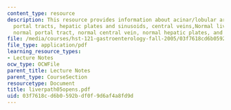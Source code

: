 ```yaml
---
content_type: resource
description: This resource provides information about acinar/lobular architecture,
  portal tracts, hepatic plates and sinusoids, central veins,Normal liver architecture,
  normal portal tract, normal central vein, normal hepatic plates, and special stains.
file: /media/courses/hst-121-gastroenterology-fall-2005/03f7618cd6b0592bdf0f9d6af4a8fd9d_liverpath05opens.pdf
file_type: application/pdf
learning_resource_types:
- Lecture Notes
ocw_type: OCWFile
parent_title: Lecture Notes
parent_type: CourseSection
resourcetype: Document
title: liverpath05opens.pdf
uid: 03f7618c-d6b0-592b-df0f-9d6af4a8fd9d
---
```

